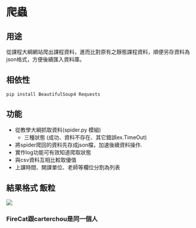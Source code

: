爬蟲
===

## 用途
從課程大綱網站爬出課程資料，進而比對原有之靜態課程資料，順便另存資料為json格式，方便後續匯入資料庫。

## 相依性
`pip install BeautifulSoup4 Requests`

## 功能

- 從教學大綱抓取資料(spider.py 模組)  
    - 三種狀態 (成功、資料不存在、其它錯誤ex.TimeOut) 
- 將spider爬回的資料先存成json檔，加速後續資料操作.
- 實作log功能可有效知道爬取狀態
- 與csv資料互相比較取優值
- 上課時間、開課單位、老師等欄位分割為列表

## 結果格式 飯粒
![](https://i.imgur.com/1pUkzIa.png)

### FireCat跟carterchou是同一個人